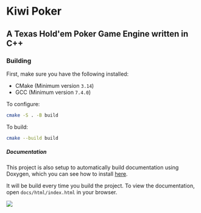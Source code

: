 # Kiwi Poker
## A Texas Hold'em Poker Game Engine written in C++

### Building
First, make sure you have the following installed:
* CMake (Minimum version `3.14`)
* GCC (Minimum version `7.4.0`)

To configure:
```bash
cmake -S . -B build
```

To build:
```bash
cmake --build build
```
##### Documentation
This project is also setup to automatically build documentation using Doxygen, which you can see how to install [here](https://www.doxygen.nl/download.html).

It will be build every time you build the project. To view the documentation, open `docs/html/index.html` in your browser.

![](http://cbadge-instance/:CDashProjectName/:task/:GitHubRepoOwner/:GitHubRepoName/:tag)
